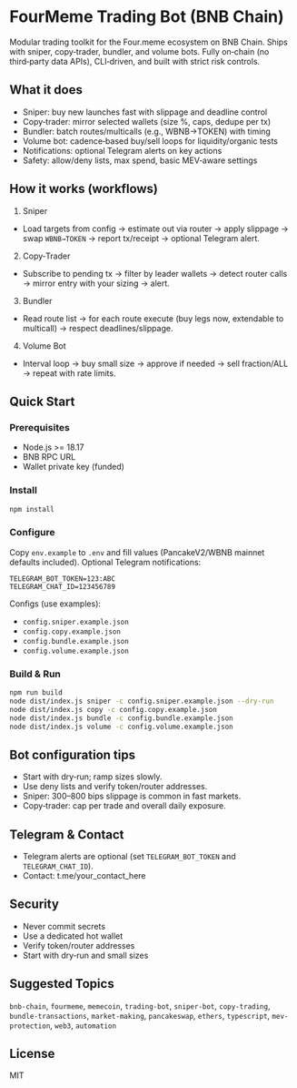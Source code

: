 # FourMeme Trading Bot (BNB Chain)

Modular trading toolkit for the Four.meme ecosystem on BNB Chain. Ships with sniper, copy‑trader, bundler, and volume bots. Fully on‑chain (no third‑party data APIs), CLI‑driven, and built with strict risk controls.

## What it does
- Sniper: buy new launches fast with slippage and deadline control
- Copy‑trader: mirror selected wallets (size %, caps, dedupe per tx)
- Bundler: batch routes/multicalls (e.g., WBNB→TOKEN) with timing
- Volume bot: cadence‑based buy/sell loops for liquidity/organic tests
- Notifications: optional Telegram alerts on key actions
- Safety: allow/deny lists, max spend, basic MEV‑aware settings

## How it works (workflows)

1) Sniper
- Load targets from config → estimate out via router → apply slippage → swap `WBNB→TOKEN` → report tx/receipt → optional Telegram alert.

2) Copy‑Trader
- Subscribe to pending tx → filter by leader wallets → detect router calls → mirror entry with your sizing → alert.

3) Bundler
- Read route list → for each route execute (buy legs now, extendable to multicall) → respect deadlines/slippage.

4) Volume Bot
- Interval loop → buy small size → approve if needed → sell fraction/ALL → repeat with rate limits.

## Quick Start

### Prerequisites
- Node.js >= 18.17
- BNB RPC URL
- Wallet private key (funded)

### Install
```bash
npm install
```

### Configure
Copy `env.example` to `.env` and fill values (PancakeV2/WBNB mainnet defaults included). Optional Telegram notifications:
```
TELEGRAM_BOT_TOKEN=123:ABC
TELEGRAM_CHAT_ID=123456789
```

Configs (use examples):
- `config.sniper.example.json`
- `config.copy.example.json`
- `config.bundle.example.json`
- `config.volume.example.json`

### Build & Run
```bash
npm run build
node dist/index.js sniper -c config.sniper.example.json --dry-run
node dist/index.js copy -c config.copy.example.json
node dist/index.js bundle -c config.bundle.example.json
node dist/index.js volume -c config.volume.example.json
```

## Bot configuration tips
- Start with dry‑run; ramp sizes slowly.
- Use deny lists and verify token/router addresses.
- Sniper: 300–800 bips slippage is common in fast markets.
- Copy‑trader: cap per trade and overall daily exposure.

## Telegram & Contact
- Telegram alerts are optional (set `TELEGRAM_BOT_TOKEN` and `TELEGRAM_CHAT_ID`).
- Contact: t.me/your_contact_here

## Security
- Never commit secrets
- Use a dedicated hot wallet
- Verify token/router addresses
- Start with dry‑run and small sizes

## Suggested Topics
`bnb-chain`, `fourmeme`, `memecoin`, `trading-bot`, `sniper-bot`, `copy-trading`, `bundle-transactions`, `market-making`, `pancakeswap`, `ethers`, `typescript`, `mev-protection`, `web3`, `automation`

## License
MIT


